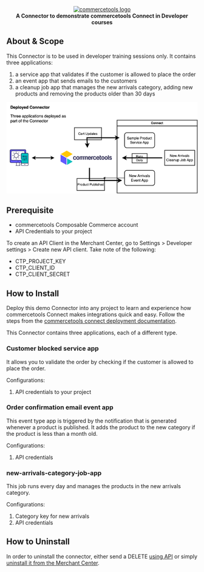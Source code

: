 <p align="center">
  <a href="https://commercetools.com/">
    <img alt="commercetools logo" src="https://unpkg.com/@commercetools-frontend/assets/logos/commercetools_primary-logo_horizontal_RGB.png">
  </a></br>
  <b>A Connector to demonstrate commercetools Connect in Developer courses</b>
</p>

## About & Scope

This Connector is to be used in developer training sessions only. It contains three applications:
1. a service app that validates if the customer is allowed to place the order
2. an event app that sends emails to the customers
3. a cleanup job app that manages the new arrivals category, adding new products and removing the products older than 30 days

![Sample Connector Diagram](docs/images/sample-connector.png "Sample Connector")

## Prerequisite

- commercetools Composable Commerce account
- API Credentials to your project

To create an API Client in the Merchant Center, go to Settings > Developer settings > Create new API client.
Take note of the following:
  - CTP_PROJECT_KEY
  - CTP_CLIENT_ID
  - CTP_CLIENT_SECRET


## How to Install

Deploy this demo Connector into any project to learn and experience how commercetools Connect makes integrations quick and easy. Follow the steps from the [commercetools connect deployment documentation](https://docs.commercetools.com/connect/concepts#deployments).

This Connector contains three applications, each of a different type.

### Customer blocked service app

It allows you to validate the order by checking if the customer is allowed to place the order.

Configurations:

1. API credentials to your project

### Order confirmation email event app

This event type app is triggered by the notification that is generated whenever a product is published. It adds the product to the new category if the product is less than a month old.

Configurations:

1. API credentials

### new-arrivals-category-job-app

This job runs every day and manages the products in the new arrivals category.

Configurations:

1. Category key for new arrivals
2. API credentials

## How to Uninstall

In order to uninstall the connector, either send a DELETE [using API](https://docs.commercetools.com/connect/deployments#delete-deployment) or simply [uninstall it from the Merchant Center](https://docs.commercetools.com/merchant-center/connect#uninstall-a-connector).
